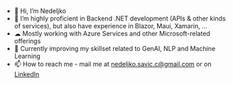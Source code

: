 - 👋 Hi, I’m Nedeljko
- 👀 I’m highly proficient in Backend .NET development (APIs & other kinds of services), but also have experience in Blazor, Maui, Xamarin, ...
- ☁︎ Mostly working with Azure Services and other Microsoft-related offerings
- 🌱 Currently improving my skillset related to GenAI, NLP and Machine Learning
- 📫 How to reach me - mail me at nedeljko.savic.c@gmail.com or on [LinkedIn](https://www.linkedin.com/in/nedeljko-savic-nssm/)

<!---
ssone95/ssone95 is a ✨ special ✨ repository because its `README.md` (this file) appears on your GitHub profile.
You can click the Preview link to take a look at your changes.
--->
